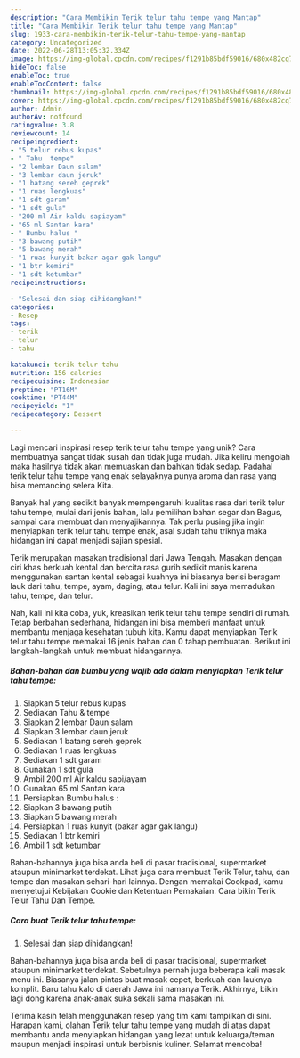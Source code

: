 ```yaml
---
description: "Cara Membikin Terik telur tahu tempe yang Mantap"
title: "Cara Membikin Terik telur tahu tempe yang Mantap"
slug: 1933-cara-membikin-terik-telur-tahu-tempe-yang-mantap
category: Uncategorized
date: 2022-06-28T13:05:32.334Z
image: https://img-global.cpcdn.com/recipes/f1291b85bdf59016/680x482cq70/terik-telur-tahu-tempe-foto-resep-utama.jpg
hideToc: false
enableToc: true
enableTocContent: false
thumbnail: https://img-global.cpcdn.com/recipes/f1291b85bdf59016/680x482cq70/terik-telur-tahu-tempe-foto-resep-utama.jpg
cover: https://img-global.cpcdn.com/recipes/f1291b85bdf59016/680x482cq70/terik-telur-tahu-tempe-foto-resep-utama.jpg
author: Admin
authorAv: notfound
ratingvalue: 3.8
reviewcount: 14
recipeingredient:
- "5 telur rebus kupas"
- " Tahu  tempe"
- "2 lembar Daun salam"
- "3 lembar daun jeruk"
- "1 batang sereh geprek"
- "1 ruas lengkuas"
- "1 sdt garam"
- "1 sdt gula"
- "200 ml Air kaldu sapiayam"
- "65 ml Santan kara"
- " Bumbu halus "
- "3 bawang putih"
- "5 bawang merah"
- "1 ruas kunyit bakar agar gak langu"
- "1 btr kemiri"
- "1 sdt ketumbar"
recipeinstructions:

- "Selesai dan siap dihidangkan!"
categories:
- Resep
tags:
- terik
- telur
- tahu

katakunci: terik telur tahu 
nutrition: 156 calories
recipecuisine: Indonesian
preptime: "PT16M"
cooktime: "PT44M"
recipeyield: "1"
recipecategory: Dessert

---
```





Lagi mencari inspirasi resep terik telur tahu tempe yang unik? Cara membuatnya sangat tidak susah dan tidak juga mudah. Jika keliru mengolah maka hasilnya tidak akan memuaskan dan bahkan tidak sedap. Padahal terik telur tahu tempe yang enak selayaknya punya aroma dan rasa yang bisa memancing selera Kita.





Banyak hal yang sedikit banyak mempengaruhi kualitas rasa dari terik telur tahu tempe, mulai dari jenis bahan, lalu pemilihan bahan segar dan Bagus, sampai cara membuat dan menyajikannya. Tak perlu pusing jika ingin menyiapkan terik telur tahu tempe enak,      asal sudah tahu triknya maka hidangan ini dapat menjadi sajian spesial.














Terik merupakan masakan tradisional dari Jawa Tengah. Masakan dengan ciri khas berkuah kental dan bercita rasa gurih sedikit manis karena menggunakan santan kental sebagai kuahnya ini biasanya berisi beragam lauk dari tahu, tempe, ayam, daging, atau telur. Kali ini saya memadukan tahu, tempe, dan telur.






Nah, kali ini kita coba, yuk, kreasikan terik telur tahu tempe sendiri di rumah. Tetap berbahan sederhana, hidangan ini bisa memberi manfaat untuk membantu menjaga kesehatan tubuh kita. Kamu dapat menyiapkan Terik telur tahu tempe memakai 16 jenis bahan dan 0 tahap pembuatan. Berikut ini langkah-langkah untuk membuat hidangannya.

<!--inarticleads1-->

##### Bahan-bahan dan bumbu yang wajib ada dalam menyiapkan Terik telur tahu tempe:

1. Siapkan 5 telur rebus kupas
1. Sediakan  Tahu &amp; tempe
1. Siapkan 2 lembar Daun salam
1. Siapkan 3 lembar daun jeruk
1. Sediakan 1 batang sereh geprek
1. Sediakan 1 ruas lengkuas
1. Sediakan 1 sdt garam
1. Gunakan 1 sdt gula
1. Ambil 200 ml Air kaldu sapi/ayam
1. Gunakan 65 ml Santan kara
1. Persiapkan  Bumbu halus :
1. Siapkan 3 bawang putih
1. Siapkan 5 bawang merah
1. Persiapkan 1 ruas kunyit (bakar agar gak langu)
1. Sediakan 1 btr kemiri
1. Ambil 1 sdt ketumbar


Bahan-bahannya juga bisa anda beli di pasar tradisional, supermarket ataupun minimarket terdekat. Lihat juga cara membuat Terik Telur, tahu, dan tempe dan masakan sehari-hari lainnya. Dengan memakai Cookpad, kamu menyetujui Kebijakan Cookie dan Ketentuan Pemakaian. Cara bikin Terik Telur Tahu Dan Tempe. 

<!--inarticleads2-->

##### Cara buat Terik telur tahu tempe:


1. Selesai dan siap dihidangkan!

Bahan-bahannya juga bisa anda beli di pasar tradisional, supermarket ataupun minimarket terdekat. Sebetulnya pernah juga beberapa kali masak menu ini. Biasanya jalan pintas buat masak cepet, berkuah dan lauknya komplit. Baru tahu kalo di daerah Jawa ini namanya Terik. Akhirnya, bikin lagi dong karena anak-anak suka sekali sama masakan ini. 

Terima kasih telah menggunakan resep yang tim kami tampilkan di sini. Harapan kami, olahan Terik telur tahu tempe yang mudah di atas dapat membantu anda menyiapkan hidangan yang lezat untuk keluarga/teman maupun menjadi inspirasi untuk berbisnis kuliner. Selamat mencoba!
